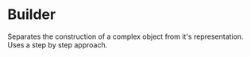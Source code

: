 # Builder

Separates the construction of a complex object from it's representation. Uses a step by step approach.

